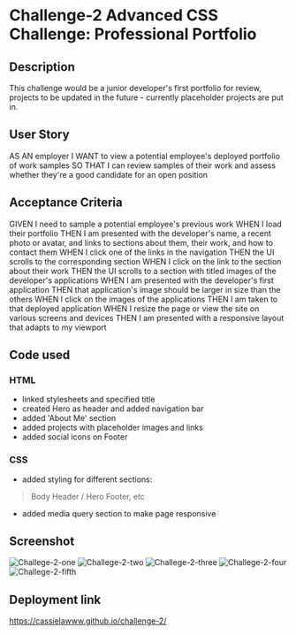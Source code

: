 # Challenge-2 Advanced CSS Challenge: Professional Portfolio
## Description
This challenge would be a junior developer's first portfolio for review, projects to be updated in the future - currently placeholder projects are put in.
## User Story
AS AN employer
I WANT to view a potential employee's deployed portfolio of work samples
SO THAT I can review samples of their work and assess whether they're a good candidate for an open position
## Acceptance Criteria
GIVEN I need to sample a potential employee's previous work
WHEN I load their portfolio
THEN I am presented with the developer's name, a recent photo or avatar, and links to sections about them, their work, and how to contact them
WHEN I click one of the links in the navigation
THEN the UI scrolls to the corresponding section
WHEN I click on the link to the section about their work
THEN the UI scrolls to a section with titled images of the developer's applications
WHEN I am presented with the developer's first application
THEN that application's image should be larger in size than the others
WHEN I click on the images of the applications
THEN I am taken to that deployed application
WHEN I resize the page or view the site on various screens and devices
THEN I am presented with a responsive layout that adapts to my viewport
## Code used
### HTML
- linked stylesheets and specified title
- created Hero as header and added navigation bar
- added 'About Me' section
- added projects with placeholder images and links
- added social icons on Footer

### CSS
- added styling for different sections:
 > Body
 > Header / Hero
 > Footer, etc
- added media query section to make page responsive

## Screenshot
![Challege-2-one](https://user-images.githubusercontent.com/48407721/210671911-20902a1d-a2b1-44be-a3c0-6f5dbc51e2e8.PNG)
![Challege-2-two](https://user-images.githubusercontent.com/48407721/210671948-749a924d-b2a1-4af7-90a0-925a5fa213bc.PNG)
![Challege-2-three](https://user-images.githubusercontent.com/48407721/210671961-20c43788-285f-4582-acab-fbe42acfb940.PNG)
![Challege-2-four](https://user-images.githubusercontent.com/48407721/210671972-04b06713-cde7-4b8e-9b5c-022d4c8f3b8d.PNG)
![Challege-2-fifth](https://user-images.githubusercontent.com/48407721/210671982-82417ec5-b1cd-49d5-976b-4473a0fa4306.PNG)

## Deployment link
https://cassielawww.github.io/challenge-2/ 
